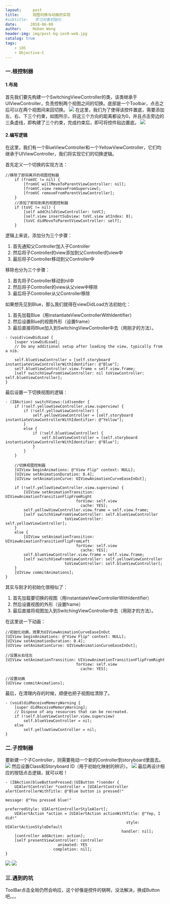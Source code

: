 ```yaml
---
layout:     post
title:      视图切换与动画的实现
#subtitle:   学习对象初始化
date:      2018-06-08
author:     Hoben Wong
header-img: img/post-bg-ios9-web.jpg
catalog: true
tags:
    - iOS
    - Objective-C
---
```

### 一.根控制器
#### 1.布局
首先我们要先构建一个SwitchingViewController的类，该类继承于UIViewController，负责控制两个视图之间的切换。底部是一个Toolbar，点击之后可以在两个视图间来回切换。
![](https://upload-images.jianshu.io/upload_images/8407639-996b3303c7524015.png?imageMogr2/auto-orient/strip%7CimageView2/2/w/1240)
在这里，我们为了使得该控件置底，需要添加左、右、下三个约束，如图所示，将这三个方向的距离都设为0，并且点击旁边的三条虚线，即构建了三个约束，完成约束后，即可将控件贴边置底。
![](https://upload-images.jianshu.io/upload_images/8407639-89ea1c1b01f88a18.png?imageMogr2/auto-orient/strip%7CimageView2/2/w/1240)
#### 2.编写逻辑
在这里，我们有一个BlueViewController和一个YellowViewController，它们均继承于UIViewController，我们将实现它们的切换逻辑。

首先定义一个切换的实现方法：
```
//移除了即将离开的视图控制器
    if (fromVC != nil) {
        [fromVC willMoveToParentViewController: nil];
        [fromVC.view removeFromSuperview];
        [fromVC removeFromParentViewController];
    }
    //添加了即将到来的视图控制器
    if (toVC != nil) {
        [self addChildViewController: toVC];
        [self.view insertSubview: toVC.view atIndex: 0];
        [toVC didMoveToParentViewController: self];
    }
```
逻辑上来说，添加分为三个步骤：
1. 首先通知父Controller加入子Controller
2. 然后将子Controller的view添加到父Controller的view中
3. 最后将子Controller移动到父Controller中

移除也分为三个步骤：
1. 首先将子Controller移动到nil中
2. 然后将子Controller的view从父view中移除
3. 最后将子Controller从父Controller移除

如果想先见到Blue，那么我们就得在viewDidLoad方法初始化：
1. 首先加载Blue（用instantiateViewControllerWithIdentifier）
2. 然后设置Blue的视图外形（设置frame）
3. 最后直接将Blue加入到SwitchingViewController中去（用刚才的方法）。
```
- (void)viewDidLoad {
    [super viewDidLoad];
    // Do any additional setup after loading the view, typically from a nib.
    
    self.blueViewController = [self.storyboard instantiateViewControllerWithIdentifier: @"Blue"];
    self.blueViewController.view.frame = self.view.frame;
    [self switchViewFromViewController: nil toViewController: self.blueViewController];
}
```
最后设置一下切换视图的逻辑：
```
- (IBAction) switchViews:(id)sender {
    if (!self.yellowViewController.view.superview) {
        if (!self.yellowViewController) {
            self.yellowViewController = [self.storyboard instantiateViewControllerWithIdentifier: @"Yellow"];
        }
        else {
            if (!self.blueViewController) {
                self.blueViewController = [self.storyboard instantiateViewControllerWithIdentifier: @"Blue"];
            }
        }
    }
    
    //切换视图控制器
    [UIView beginAnimations: @"View Flip" context: NULL];
    [UIView setAnimationDuration: 0.4];
    [UIView setAnimationCurve: UIViewAnimationCurveEaseInOut];
    
    if (!self.yellowViewController.view.superview) {
        [UIView setAnimationTransition: UIViewAnimationTransitionFlipFromRight
                               forView: self.view
                                 cache: YES];
        self.yellowViewController.view.frame = self.view.frame;
        [self switchViewFromViewController: self.blueViewController
                          toViewController: self.yellowViewController];
    }
    else {
        [UIView setAnimationTransition: UIViewAnimationTransitionFlipFromLeft
                               forView: self.view
                                 cache: YES];
        self.blueViewController.view.frame = self.view.frame;
        [self switchViewFromViewController: self.yellowViewController
                          toViewController: self.blueViewController];
    }
    [UIView commitAnimations];
}
```
其实与刚才的初始化很相似了：
1. 首先加载要切换的视图（用instantiateViewControllerWithIdentifier）
2. 然后设置视图的外形（设置frame）
3. 最后直接将视图加入到SwitchingViewController中去（用刚才的方法）。

在这里说一下动画：
```
//初始化动画，效果为UIViewAnimationCurveEaseInOut
[UIView beginAnimations: @"View Flip" context: NULL];
[UIView setAnimationDuration: 0.4];
[UIView setAnimationCurve: UIViewAnimationCurveEaseInOut];

//设置从右往左
[UIView setAnimationTransition: UIViewAnimationTransitionFlipFromRight
                               forView: self.view
                                 cache: YES];

//设置动画
[UIView commitAnimations];
```
最后，在清理内存的时候，顺便也把子视图给清除了。
```
- (void)didReceiveMemoryWarning {
    [super didReceiveMemoryWarning];
    // Dispose of any resources that can be recreated.
    if (!self.blueViewController.view.superview)
        self.blueViewController = nil;
    else
        self.yellowViewController = nil;
}
```
### 二.子控制器
要新建一个子Controller，则需要拖动一个新的Controller到storyboard里面去。
![](https://upload-images.jianshu.io/upload_images/8407639-598c23434f9c1af8.png?imageMogr2/auto-orient/strip%7CimageView2/2/w/1240)
然后设置Class和Storyboard ID（用于初始化映射的辨识）。
![](https://upload-images.jianshu.io/upload_images/8407639-0857e4b3b655cd38.png?imageMogr2/auto-orient/strip%7CimageView2/2/w/1240)
最后再设计相应的按钮点击逻辑，就可以啦！
```
- (IBAction)blueButtonPressed:(UIButton *)sender {
    UIAlertController *controller = [UIAlertController alertControllerWithTitle: @"Blue button is pressed!"
                                                                        message: @"You pressed blue!"
                                                                 preferredStyle: UIAlertControllerStyleAlert];
    UIAlertAction *action = [UIAlertAction actionWithTitle: @"Yep, I did!"
                                                     style: UIAlertActionStyleDefault
                                                   handler: nil];
    [controller addAction: action];
    [self presentViewController: controller
                       animated: YES
                     completion: nil];
}

```
![](https://upload-images.jianshu.io/upload_images/8407639-adf7ec62405dd3e4.png?imageMogr2/auto-orient/strip%7CimageView2/2/w/1240)
![](https://upload-images.jianshu.io/upload_images/8407639-3b176f625a66ffca.png?imageMogr2/auto-orient/strip%7CimageView2/2/w/1240)
### 三.遇到的坑
ToolBar点击全局仍然会响应，这个好像是控件的锅啊，没法解决，换成Button吧。。。
